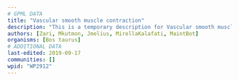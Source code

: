 ```yaml
---
# GPML DATA
title: "Vascular smooth muscle contraction"
description: "This is a temporary description for Vascular smooth muscle contraction"
authors: [Zari, Mkutmon, Jmelius, MirellaKalafati, MaintBot]
organisms: [Bos taurus]
# ADDITIONAL DATA
last-edited: 2019-09-17
communities: []
wpid: "WP2912"
---
```

